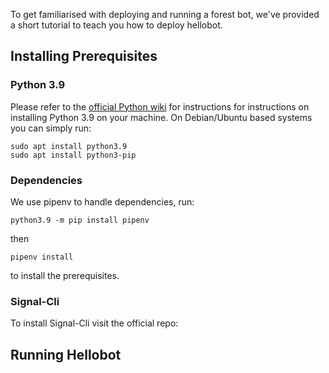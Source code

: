 To get familiarised with deploying and running a forest bot, we've provided a short tutorial to teach you how to deploy hellobot.

## Installing Prerequisites ##

### Python 3.9 ### 

Please refer to the [official Python wiki](https://wiki.python.org/moin/BeginnersGuide/Download) for instructions 
for instructions on installing Python 3.9 on your machine. On Debian/Ubuntu based systems you can simply run:

```
sudo apt install python3.9
sudo apt install python3-pip
```

### Dependencies ###

We use pipenv to handle dependencies, run:

```
python3.9 -m pip install pipenv
```
then 
```
pipenv install 
```
to install the prerequisites.

### Signal-Cli ###

To install Signal-Cli visit the official repo:

## Running Hellobot ##
